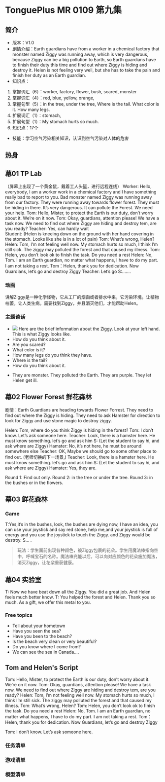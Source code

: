 # TonguePlus MR 0109 第九集 
## 简介
* 版本：V1.0
* 剧情介绍：Earth guardians have from a worker in a chemical factory that monster named Ziggy was running away, which is very dangerous, because Ziggy can be a big pollution to Earth, so Earth guardians have to finish their duty this time and find out where Ziggy is hiding and destroy it. Helen is not feeling very well, but she has to take the pain and finish her duty as an Earth guardian.
* 知识点：
1. 掌握词汇（6）：worker, factory, flower, bush, scared, monster
2. 掌握词汇（4）：red, blue, yellow, orange,
3. 掌握句型（5）：in the tree, under the tree, Where is the tail. What color is it. How many legs. 
4. 扩展词汇（1）：stomach, 
5. 扩展句型（1）：My stomach hurts so much.
6. 知识点：17个
* 技能：学习空气污染相关知识，认识到空气污染对人体的危害
## 热身




## 幕01 TP Lab
（屏幕上出现了一个黄金鼠，戴着工人头盔，进行远程连线）
Worker: Hello, everybody, I am a worker work in a chemical factory and I have something really bad to report to you. Bad monster named Ziggy was running away from our factory. They were running away towards flower forest. They must be hiding in there. It’s very dangerous. It can pollute the Forest. We need your help.
Tom: Hello, Mister, to protect the Earth is our duty, don’t worry about it. We’re on it now.
Tom: Okay, guardians, attention please! We have a task now. We need to find out where Ziggy are hiding and destroy tem, are you ready?
Teacher: Yes, can hardly wait  
Student:
(Helen is kneeing down on the ground with her hand covering in the stomach. Looks like she is in a lot of pain)
Tom: What’s wrong, Helen?
Helen: Tom, I’m not feeling well now. My stomach hurts so much, I think I’m still sick. The ziggy may polluted the forest and that caused my illness.
Tom: Helen, you don’t look ok to finish the task. Do you need a rest
Helen: No, Tom. I am an Earth guardian, no matter what happens, I have to do my part. I am not taking a rest.
Tom：Helen, thank you for dedication. Now Guardians, let’s go and destroy Ziggy
Teacher: Let’s go
S:…….
### 动画
讲解Ziggy是一种化学怪物，它从工厂的烟囱或者排水中来，它污染环境。让植物枯萎，让人类生病。需要找到Ziggy，并且消灭他们，才能帮助Helen。
### 主题谈话
* ![](.S_0109_lesson09_images\011.png)
Here are the brief information about the Ziggy. Look at your left hand. This is what Ziggy looks like.
* How do you think about it.
* Are you scared?
* What color is it?
* How many legs do you think they have.
* Where is the tail?
* How do you think about it.

- They are monster. They polluted the Earth. They are purple. They let Helen get ill.

## 幕02 Flower Forest 鲜花森林
剧情：Earth Guardians are heading towards Flower Forrest. They need to find out where the Ziggy is hiding. They need to ask Hamster for direction to look for Ziggy and use stone magic to destroy ziggy.

Helen: Tom, where do you think Ziggy is hiding in the forest?
Tom: I don’t know. Let’s ask someone here.
Teacher: Look, there is a hamster here. He must know something. let’s go and ask him 
S: (Let the student to say hi, and ask where are Ziggy)
Hamster: No, it’s not here, he must be around somewhere else
Teacher: OK, Maybe we should go to some other place to find out.
(老师切换的下一场景,)
Teacher: Look, there is a hamster here. He must know something. let’s go and ask him 
S: (Let the student to say hi, and ask where are Ziggy)
Hamster: Yes, they are.

Round 1: Find out only.
Round 2: in the tree or under the tree.
Round 3: in the bushes or in the flowers.

## 幕03 鲜花森林
### Game
T:Yes,it’s in the bushes, look, the bushes are dying now, I have an idea, you can use your joystick and say red stone, help me,and your joystick is full of energy and you use the joystick to touch the Ziggy. and Ziggy would be destroy.
S... .

> 玩法：学生面前出现各种颜色，被Ziggy包裹的花朵。学生用魔法棒指向空中，呼喊宝石的名称。魔法棒充能以后，可以向对应颜色的花朵施加魔法，消灭Ziggy，让花朵重获健康。

## 幕04 实验室 
T: Now we have beat down all the Ziggy. You did a great job. And Helen feels much better know. 
T: You helped the forest and Helen. Thank you so much. As a gift, we offer this metal to you.



### Free topics
* Tell about your hometown
* Have you seen the sea?
* Have you been to the beach?
* Is the beach very clean or very beautiful?
* Do you know where I come from?
* We can see the sea in Canada....


## Tom and Helen's Script
Tom: Hello, Mister, to protect the Earth is our duty, don’t worry about it. We’re on it now.
Tom: Okay, guardians, attention please! We have a task now. We need to find out where Ziggy are hiding and destroy tem, are you ready?
Helen: Tom, I’m not feeling well now. My stomach hurts so much, I think I’m still sick. The ziggy may polluted the forest and that caused my illness.
Tom: What’s wrong, Helen?
Tom: Helen, you don’t look ok to finish the task. Do you need a rest
Helen: No, Tom. I am an Earth guardian, no matter what happens, I have to do my part. I am not taking a rest.
Tom：Helen, thank you for dedication. Now Guardians, let’s go and destroy Ziggy

Tom: I don’t know. Let’s ask someone here.

### 任务清单

### 游戏清单

### 模型清单










